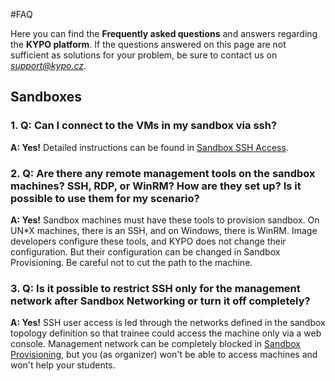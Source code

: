 #FAQ

Here you can find the **Frequently asked questions** and answers regarding the **KYPO platform**. If the questions answered on this page are not sufficient as solutions for your problem, be sure to contact us on *support@kypo.cz*.

<!--
## Deployment
###  1. **Q:** Placeholder
**A: placeholder**
-->

## Sandboxes
### 1. **Q:** Can I connect to the VMs in my sandbox via ssh?
**A: Yes!** Detailed instructions can be found in [Sandbox SSH Access](./user-guide-advanced/sandboxes/sandbox-ssh-access.md). 

### 2. **Q:** Are there any remote management tools on the sandbox machines? SSH, RDP, or WinRM? How are they set up? Is it possible to use them for my scenario?

**A: Yes!** Sandbox machines must have these tools to provision sandbox. On UN*X machines, there is an SSH, and on Windows, there is WinRM. Image developers configure these tools, and KYPO does not change their configuration. But their configuration can be changed in Sandbox Provisioning. Be careful not to cut the path to the machine. 

### 3. **Q:** Is it possible to restrict SSH only for the management network after Sandbox Networking or turn it off completely?
**A: Yes!** SSH user access is led through the networks defined in the sandbox topology definition so that trainee could access the machine only via a web console. Management network can be completely blocked in [Sandbox Provisioning](./user-guide-advanced/sandboxes/sandbox-provisioning.md), but you (as organizer) won't be able to access machines and won't help your students.

<!--
## Trainings
### 1. **Q:** Placeholder
**A: placeholder**
-->